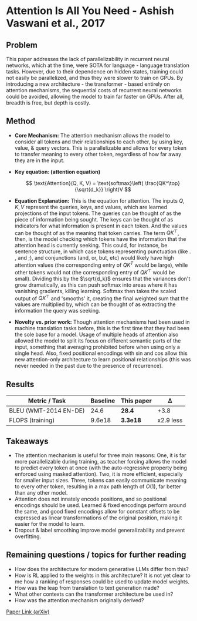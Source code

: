 # Attention Is All You Need - Ashish Vaswani et al., 2017

## Problem
This paper addresses the lack of parallelizability in recurrent neural networks, which at the time, were SOTA for language - language translation tasks. However, due to their dependence on hidden states, training could not easily be parallelized, and thus they were slower to train on GPUs. By introducing a new architecture - the transformer - based entirely on attention mechanisms, the sequential costs of recurrent neural networks could be avoided, allowing the model to train far faster on GPUs. After all, breadth is free, but depth is costly.

## Method
 - **Core Mechanism:** The attention mechanism allows the model to consider all tokens and their relationships to each other, by using key, value, & query vectors. This is parallelizable and allows for every token to transfer meaning to every other token, regardless of how far away they are in the input.
 - **Key equation: (attention equation)**
 
   $$
   \text{Attention}(Q, K, V) = \text{softmax}\left( \frac{QK^\top}{\sqrt{d_k}} \right)V
   $$

 - **Equation Explanation:** This is the equation for attention. The inputs $Q, K, V$ represent the queries, keys, and values, which are learned projections of the input tokens. The queries can be thought of as the piece of information being sought. The keys can be thought of as indicators for what information is present in each token. And the values can be thought of as the meaning that token carries. The term $QK^\top$, then, is the model checking which tokens have the information that the attention head is currently seeking. This could, for instance, be sentence structure, in which case tokens representing punctuation (like . , and ;), and conjunctions (and, or, but, etc) would likely have high attention values (the corresponding entry of $QK^T$ would be large), while other tokens would not (the corresponding entry of $QK^\top$ would be small). Dividing this by the $\sqrt{d_k}$ ensures that the variances don't grow dramatically, as this can push softmax into areas where it has vanishing gradients, killing learning. Softmax then takes the scaled output of $QK^\top$ and 'smooths' it, creating the final weighted sum that the values are multiplied by, which can be thought of as extracting the information the query was seeking.
 - **Novelty vs. prior work:** Though attention mechanisms had been used in machine translation tasks before, this is the first time that they had been the sole base for a model. Usage of multiple heads of attention also allowed the model to split its focus on different semantic parts of the input, something that averaging prohibited before when using only a single head. Also, fixed positional encodings with sin and cos allow this new attention-only architecture to learn positional relationships (this was never needed in the past due to the presence of recurrence).

## Results
|      Metric / Task    | Baseline | This paper | Δ        |
|-----------------------|----------|------------|----------|
| BLEU (WMT-2014 EN-DE) | 24.6     | **28.4**   | +3.8     |
| FLOPS (training)      | 9.6e18   | **3.3e18** | x2.9 less|

## Takeaways
 - The attention mechanism is useful for three main reasons: One, it is far more parallelizable during training, as teacher forcing allows the model to predict every token at once (with the auto-regressive property being enforced using masked attention). Two, it is more efficient, especially for smaller input sizes. Three, tokens can easily communicate meaning to every other token, resulting in a max path length of $O(1)$, far better than any other model.
 - Attention does not innately encode positions, and so positional encodings should be used. Learned & fixed encodings perform around the same, and good fixed encodings allow for constant offsets to be expressed as linear transformations of the original position, making it easier for the model to learn.
 - Dropout & label smoothing improve model generalizability and prevent overfitting.

## Remaining questions / topics for further reading
 - How does the architecture for modern generative LLMs differ from this?
 - How is RL applied to the weights in this architecture? It is not yet clear to me how a ranking of responses could be used to update model weights.
 - How was the leap from translation to text generation made?
 - What other contexts can the transformer architecture be used in?
 - How was the attention mechanism originally derived?

[Paper Link (arXiv)](https://arxiv.org/abs/1706.03762)